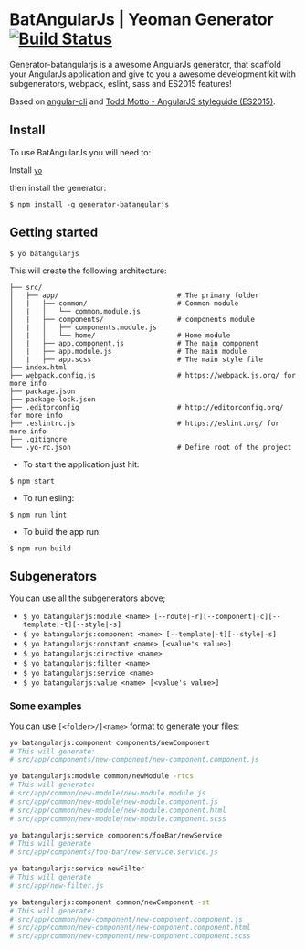 # BatAngularJs | Yeoman Generator [![Build Status](https://travis-ci.org/mateusKoppe/generator-batangularjs.svg?branch=development)](https://travis-ci.org/mateusKoppe/generator-batangularjs)

Generator-batangularjs is a awesome AngularJs generator, that scaffold your AngularJs application and give to you a awesome development kit with subgenerators, webpack, eslint, sass and ES2015 features!

Based on [angular-cli](https://github.com/angular/angular-cli) and [Todd Motto - AngularJS styleguide (ES2015)](https://github.com/toddmotto/angularjs-styleguide).

## Install

To use BatAngularJs you will need to:

Install [`yo`](http://yeoman.io/)

then install the generator:

```
$ npm install -g generator-batangularjs
```

## Getting started
```
$ yo batangularjs
```

This will create the following architecture:

```
├── src/
│   ├── app/                             # The primary folder
│   |   ├── common/                      # Common module
│   |   │   └── common.module.js
│   |   ├── components/                  # components module
│   |   │   ├── components.module.js
│   |   │   └── home/                    # Home module
│   |   ├── app.component.js             # The main component
│   |   ├── app.module.js                # The main module
│   |   ├── app.scss                     # The main style file
├── index.html
├── webpack.config.js                    # https://webpack.js.org/ for more info
├── package.json
├── package-lock.json
├── .editorconfig                        # http://editorconfig.org/ for more info
├── .eslintrc.js                         # https://eslint.org/ for more info
├── .gitignore
└── .yo-rc.json                          # Define root of the project
```

* To start the application just hit:

```
$ npm start
```

* To run esling:

```
$ npm run lint
```

* To build the app run:

```
$ npm run build
```

## Subgenerators
You can use all the subgenerators above;
* `$ yo batangularjs:module <name> [--route|-r][--component|-c][--template|-t][--style|-s]`
* `$ yo batangularjs:component <name> [--template|-t][--style|-s]`
* `$ yo batangularjs:constant <name> [<value's value>]`
* `$ yo batangularjs:directive <name>`
* `$ yo batangularjs:filter <name>`
* `$ yo batangularjs:service <name>`
* `$ yo batangularjs:value <name> [<value's value>]`

### Some examples

You can use `[<folder>/]<name>` format to generate your files:

```bash
yo batangularjs:component components/newComponent
# This will generate:
# src/app/components/new-component/new-component.component.js

yo batangularjs:module common/newModule -rtcs
# This will generate:
# src/app/common/new-module/new-module.module.js
# src/app/common/new-module/new-module.component.js
# src/app/common/new-module/new-module.component.html
# src/app/common/new-module/new-module.component.scss

yo batangularjs:service components/fooBar/newService
# This will generate
# src/app/components/foo-bar/new-service.service.js

yo batangularjs:service newFilter
# This will generate
# src/app/new-filter.js

yo batangularjs:component common/newComponent -st
# This will generate:
# src/app/common/new-component/new-component.component.js
# src/app/common/new-component/new-component.component.html
# src/app/common/new-component/new-component.component.scss
```
